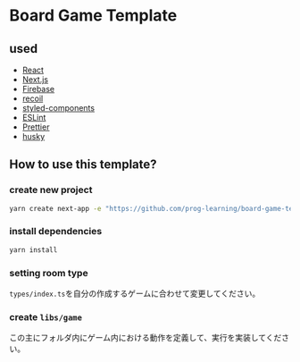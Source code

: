 # Board Game Template

## used

- [React](https://reactjs.org/)
- [Next.js](https://nextjs.org/)
- [Firebase](https://firebase.google.com/)
- [recoil](https://recoiljs.org/)
- [styled-components](https://www.styled-components.com/)
- [ESLint](https://eslint.org/)
- [Prettier](https://prettier.io/)
- [husky](https://typicode.github.io/husky/#/)

## How to use this template?

### create new project

```sh
yarn create next-app -e "https://github.com/prog-learning/board-game-template"
```

### install dependencies

```sh
yarn install
```

### setting room type

`types/index.ts`を自分の作成するゲームに合わせて変更してください。

### create `libs/game`

この主にフォルダ内にゲーム内における動作を定義して、実行を実装してください。
